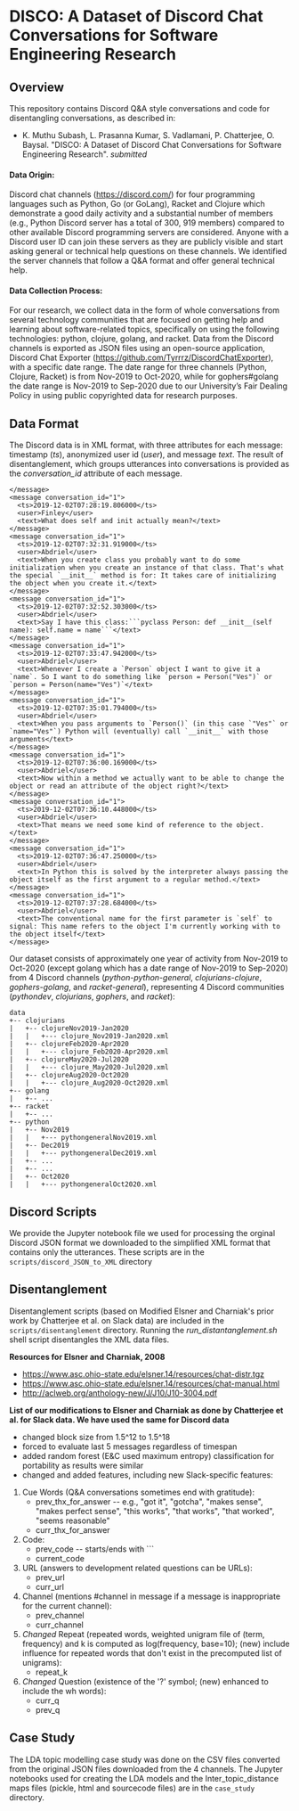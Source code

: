 # DISCO: A Dataset of Discord Chat Conversations for Software Engineering Research

## Overview

This repository contains Discord Q&A style conversations and code for disentangling conversations, as described in:

- K. Muthu Subash, L. Prasanna Kumar, S. Vadlamani, P. Chatterjee, O. Baysal. "DISCO: A Dataset of Discord Chat Conversations for Software Engineering Research". _submitted_

#### Data Origin: 
Discord chat channels (https://discord.com/) for four programming languages such as Python, Go (or GoLang), Racket and Clojure which demonstrate a good daily activity and a substantial number of members (e.g., Python Discord server has a total of 300, 919 members) compared to other available Discord programming servers are considered. Anyone with a Discord user ID can join these servers as they are publicly visible and start asking general or technical help questions on these channels. We identified the server channels that follow a Q&A format and offer general technical help.

#### Data Collection Process: 
For our research, we collect data in the form of whole conversations from several technology communities that are focused on getting help and learning about software-related topics, specifically on using the following technologies: python, clojure, golang, and racket. Data from the Discord channels is exported as JSON files using an open-source application, Discord Chat Exporter (https://github.com/Tyrrrz/DiscordChatExporter), with a specific date range. The date range for three channels (Python, Clojure, Racket) is from Nov-2019 to Oct-2020, while for gophers#golang the date range is Nov-2019 to Sep-2020 due to our University’s Fair Dealing Policy in using public copyrighted data for research purposes.

## Data Format

The Discord data is in XML format, with three attributes for each message: timestamp (_ts_), anonymized user id (_user_), and message _text_. The result of disentanglement, which groups utterances into conversations is provided as the _conversation_id_ attribute of each message.

```
</message>
<message conversation_id="1">
  <ts>2019-12-02T07:28:19.806000</ts>
  <user>Finley</user>
  <text>What does self and init actually mean?</text>
</message>
<message conversation_id="1">
  <ts>2019-12-02T07:32:31.919000</ts>
  <user>Abdriel</user>
  <text>When you create class you probably want to do some initialization when you create an instance of that class. That's what the special `__init__` method is for: It takes care of initializing the object when you create it.</text>
</message>
<message conversation_id="1">
  <ts>2019-12-02T07:32:52.303000</ts>
  <user>Abdriel</user>
  <text>Say I have this class:```pyclass Person: def __init__(self name): self.name = name```</text>
</message>
<message conversation_id="1">
  <ts>2019-12-02T07:33:47.942000</ts>
  <user>Abdriel</user>
  <text>Whenever I create a `Person` object I want to give it a `name`. So I want to do something like `person = Person("Ves")` or `person = Person(name="Ves")`</text>
</message>
<message conversation_id="1">
  <ts>2019-12-02T07:35:01.794000</ts>
  <user>Abdriel</user>
  <text>When you pass arguments to `Person()` (in this case `"Ves"` or `name="Ves"`) Python will (eventually) call `__init__` with those arguments</text>
</message>
<message conversation_id="1">
  <ts>2019-12-02T07:36:00.169000</ts>
  <user>Abdriel</user>
  <text>Now within a method we actually want to be able to change the object or read an attribute of the object right?</text>
</message>
<message conversation_id="1">
  <ts>2019-12-02T07:36:10.448000</ts>
  <user>Abdriel</user>
  <text>That means we need some kind of reference to the object.</text>
</message>
<message conversation_id="1">
  <ts>2019-12-02T07:36:47.250000</ts>
  <user>Abdriel</user>
  <text>In Python this is solved by the interpreter always passing the object itself as the first argument to a regular method.</text>
</message>
<message conversation_id="1">
  <ts>2019-12-02T07:37:28.684000</ts>
  <user>Abdriel</user>
  <text>The conventional name for the first parameter is `self` to signal: This name refers to the object I'm currently working with to the object itself</text>
</message>

```

Our dataset consists of approximately one year of activity from Nov-2019 to Oct-2020 (except golang which has a date range of Nov-2019 to Sep-2020) from 4 Discord channels (_python-python-general_, _clojurians-clojure_, _gophers-golang_, and _racket-general_), representing 4 Discord communities (_pythondev_, _clojurians_, _gophers_, and _racket_):

```
data
+-- clojurians
|   +-- clojureNov2019-Jan2020
|   |   +--- clojure_Nov2019-Jan2020.xml
|   +-- clojureFeb2020-Apr2020
|   |   +--- clojure_Feb2020-Apr2020.xml
|   +-- clojureMay2020-Jul2020
|   |   +--- clojure_May2020-Jul2020.xml
|   +-- clojureAug2020-Oct2020
|   |   +--- clojure_Aug2020-Oct2020.xml
+-- golang
|   +-- ...
+-- racket
|   +-- ...
+-- python
|   +-- Nov2019
|   |   +--- pythongeneralNov2019.xml
|   +-- Dec2019
|   |   +--- pythongeneralDec2019.xml
|   +-- ...
|   +-- ...
|   +-- Oct2020
|   |   +--- pythongeneralOct2020.xml

```

## Discord Scripts

We provide the Jupyter notebook file we used for processing the orginal Discord JSON format we downloaded to the simplified XML format that contains only the utterances. These scripts are in the `scripts/discord_JSON_to_XML` directory

## Disentanglement

Disentanglement scripts (based on Modified Elsner and Charniak's prior work by Chatterjee et al. on Slack data) are included in the `scripts/disentanglement` directory. Running
the *run_distantanglement.sh* shell script disentangles the XML data files. 

**Resources for Elsner and Charniak, 2008**
+ https://www.asc.ohio-state.edu/elsner.14/resources/chat-distr.tgz
+ https://www.asc.ohio-state.edu/elsner.14/resources/chat-manual.html
+ http://aclweb.org/anthology-new/J/J10/J10-3004.pdf

**List of our modifications to Elsner and Charniak as done by Chatterjee et al. for Slack data. We have used the same for Discord data**
+ changed block size from 1.5^12 to 1.5^18 
+ forced to evaluate last 5 messages regardless of timespan
+ added random forest (E&C used maximum entropy) classification for portability as results were similar
+ changed and added features, including new Slack-specific features:

1. Cue Words (Q&A conversations sometimes end with gratitude):
    + prev_thx_for_answer -- e.g., "got it", "gotcha", "makes sense", "makes perfect sense", "this works", "that works", "that worked", "seems reasonable"
    + curr_thx_for_answer
2. Code:
    + prev_code -- starts/ends with ```
    + current_code 
3. URL (answers to development related questions can be URLs):
    + prev_url
    + curr_url
4. Channel (mentions #channel in message if a message is inappropriate for the current channel):
    + prev_channel  
    + curr_channel
5. *Changed* Repeat (repeated words, weighted unigram file of (term, frequency) and k is computed as log(frequency, base=10); (new) include influence for repeated words that don't exist in the precomputed list of unigrams):
    + repeat_k  
5. *Changed* Question (existence of the '?' symbol; (new) enhanced to include the wh words):
    + curr_q 
    + prev_q

## Case Study

The LDA topic modelling case study was done on the CSV files converted from the original JSON files downloaded from the 4 channels. The Jupyter notebooks used for creating the LDA models and the Inter_topic_distance maps files (pickle, html and sourcecode files) are in the `case_study` directory.
